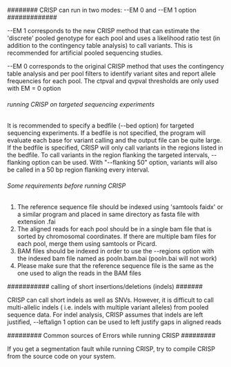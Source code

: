 

######## CRISP can run in two modes: --EM 0 and --EM 1 option #############

--EM 1 corresponds to the new CRISP method that can estimate the 'discrete' pooled genotype for each pool
and uses a likelihood ratio test (in addition to the contingency table analysis) to call variants. This is 
recommended for artificial pooled sequencing studies. 


--EM 0 corresponds to the original CRISP method that uses the contingency table analysis and per pool filters
to identify variant sites and report allele frequencies for each pool. The ctpval and qvpval 
thresholds are only used with EM = 0 option


###### running CRISP on targeted sequencing experiments ######### 

It is recommended to specify a bedfile (--bed option) for targeted sequencing experiments. If a bedfile is 
not specified, the program will evaluate each base for variant calling and the output file can be quite
large. If the bedfile is specified, CRISP will only call variants in the regions listed in the bedfile. To call variants in the
region flanking the targeted intervals, --flanking option can be used. With "--flanking 50" option, 
variants will also be called in a 50 bp region flanking every interval. 

###### Some requirements before running CRISP #############

1. The reference sequence file should be indexed using 'samtools faidx' or a similar 
program and placed in same directory as fasta file with extension .fai
2. The aligned reads for each pool should be in a single bam file that 
is sorted by chromosomal coordinates. If there are multiple bam files for each pool, merge them
using samtools or Picard. 
3. BAM files should be indexed in order to use the --regions option with the 
indexed bam file named as pooln.bam.bai (pooln.bai will not work)
4. Please make sure that the reference sequence file is the same as the one used to align 
the reads in the BAM files


########### calling of short insertions/deletions (indels) ####### 

CRISP can call short indels as well as SNVs. However, it is difficult to call multi-allelic indels (
i.e. indels with multiple variant alleles) from pooled sequence data. For indel analysis, CRISP assumes that indels are left justified, 
--leftalign 1 option can be used to left justify gaps in aligned reads


######### Common sources of Errors while running CRISP ######### 

If you get a segmentation fault while running CRISP, try to compile CRISP from the source code 
on your system.


